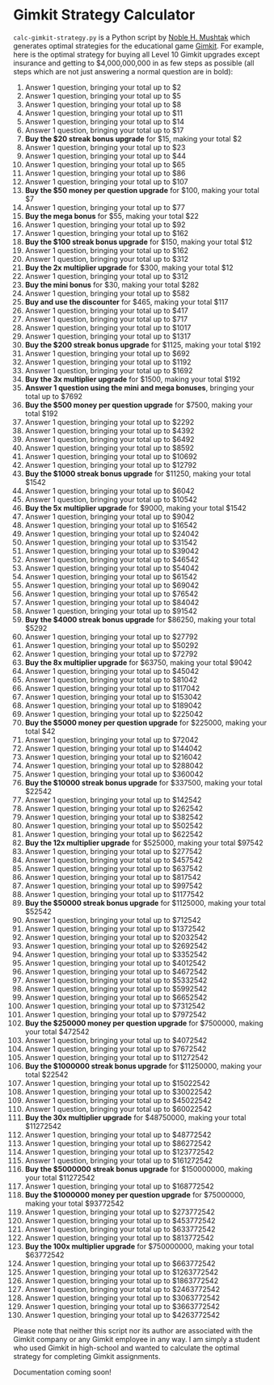 # Gimkit Strategy Calculator #
`calc-gimkit-strategy.py` is a Python script by [Noble H. Mushtak](https://noblemushtak.pythonanywhere.com/) which generates optimal strategies for the educational game [Gimkit](https://www.gimkit.com/). For example, here is the optimal strategy for buying all Level 10 Gimkit upgrades except insurance and getting to $4,000,000,000 in as few steps as possible (all steps which are not just answering a normal question are in bold):

1. Answer 1 question, bringing your total up to $2
2. Answer 1 question, bringing your total up to $5
3. Answer 1 question, bringing your total up to $8
4. Answer 1 question, bringing your total up to $11
5. Answer 1 question, bringing your total up to $14
6. Answer 1 question, bringing your total up to $17
7. **Buy the $20 streak bonus upgrade** for $15, making your total $2
8. Answer 1 question, bringing your total up to $23
9. Answer 1 question, bringing your total up to $44
10. Answer 1 question, bringing your total up to $65
11. Answer 1 question, bringing your total up to $86
12. Answer 1 question, bringing your total up to $107
13. **Buy the $50 money per question upgrade** for $100, making your total $7
14. Answer 1 question, bringing your total up to $77
15. **Buy the mega bonus** for $55, making your total $22
16. Answer 1 question, bringing your total up to $92
17. Answer 1 question, bringing your total up to $162
18. **Buy the $100 streak bonus upgrade** for $150, making your total $12
19. Answer 1 question, bringing your total up to $162
20. Answer 1 question, bringing your total up to $312
21. **Buy the 2x multiplier upgrade** for $300, making your total $12
22. Answer 1 question, bringing your total up to $312
23. **Buy the mini bonus** for $30, making your total $282
24. Answer 1 question, bringing your total up to $582
25. **Buy and use the discounter** for $465, making your total $117
26. Answer 1 question, bringing your total up to $417
27. Answer 1 question, bringing your total up to $717
28. Answer 1 question, bringing your total up to $1017
29. Answer 1 question, bringing your total up to $1317
30. **Buy the $200 streak bonus upgrade** for $1125, making your total $192
31. Answer 1 question, bringing your total up to $692
32. Answer 1 question, bringing your total up to $1192
33. Answer 1 question, bringing your total up to $1692
34. **Buy the 3x multiplier upgrade** for $1500, making your total $192
35. **Answer 1 question using the mini and mega bonuses**, bringing your total up to $7692
36. **Buy the $500 money per question upgrade** for $7500, making your total $192
37. Answer 1 question, bringing your total up to $2292
38. Answer 1 question, bringing your total up to $4392
39. Answer 1 question, bringing your total up to $6492
40. Answer 1 question, bringing your total up to $8592
41. Answer 1 question, bringing your total up to $10692
42. Answer 1 question, bringing your total up to $12792
43. **Buy the $1000 streak bonus upgrade** for $11250, making your total $1542
44. Answer 1 question, bringing your total up to $6042
45. Answer 1 question, bringing your total up to $10542
46. **Buy the 5x multiplier upgrade** for $9000, making your total $1542
47. Answer 1 question, bringing your total up to $9042
48. Answer 1 question, bringing your total up to $16542
49. Answer 1 question, bringing your total up to $24042
50. Answer 1 question, bringing your total up to $31542
51. Answer 1 question, bringing your total up to $39042
52. Answer 1 question, bringing your total up to $46542
53. Answer 1 question, bringing your total up to $54042
54. Answer 1 question, bringing your total up to $61542
55. Answer 1 question, bringing your total up to $69042
56. Answer 1 question, bringing your total up to $76542
57. Answer 1 question, bringing your total up to $84042
58. Answer 1 question, bringing your total up to $91542
59. **Buy the $4000 streak bonus upgrade** for $86250, making your total $5292
60. Answer 1 question, bringing your total up to $27792
61. Answer 1 question, bringing your total up to $50292
62. Answer 1 question, bringing your total up to $72792
63. **Buy the 8x multiplier upgrade** for $63750, making your total $9042
64. Answer 1 question, bringing your total up to $45042
65. Answer 1 question, bringing your total up to $81042
66. Answer 1 question, bringing your total up to $117042
67. Answer 1 question, bringing your total up to $153042
68. Answer 1 question, bringing your total up to $189042
69. Answer 1 question, bringing your total up to $225042
70. **Buy the $5000 money per question upgrade** for $225000, making your total $42
71. Answer 1 question, bringing your total up to $72042
72. Answer 1 question, bringing your total up to $144042
73. Answer 1 question, bringing your total up to $216042
74. Answer 1 question, bringing your total up to $288042
75. Answer 1 question, bringing your total up to $360042
76. **Buy the $10000 streak bonus upgrade** for $337500, making your total $22542
77. Answer 1 question, bringing your total up to $142542
78. Answer 1 question, bringing your total up to $262542
79. Answer 1 question, bringing your total up to $382542
80. Answer 1 question, bringing your total up to $502542
81. Answer 1 question, bringing your total up to $622542
82. **Buy the 12x multiplier upgrade** for $525000, making your total $97542
83. Answer 1 question, bringing your total up to $277542
84. Answer 1 question, bringing your total up to $457542
85. Answer 1 question, bringing your total up to $637542
86. Answer 1 question, bringing your total up to $817542
87. Answer 1 question, bringing your total up to $997542
88. Answer 1 question, bringing your total up to $1177542
89. **Buy the $50000 streak bonus upgrade** for $1125000, making your total $52542
90. Answer 1 question, bringing your total up to $712542
91. Answer 1 question, bringing your total up to $1372542
92. Answer 1 question, bringing your total up to $2032542
93. Answer 1 question, bringing your total up to $2692542
94. Answer 1 question, bringing your total up to $3352542
95. Answer 1 question, bringing your total up to $4012542
96. Answer 1 question, bringing your total up to $4672542
97. Answer 1 question, bringing your total up to $5332542
98. Answer 1 question, bringing your total up to $5992542
99. Answer 1 question, bringing your total up to $6652542
100. Answer 1 question, bringing your total up to $7312542
101. Answer 1 question, bringing your total up to $7972542
102. **Buy the $250000 money per question upgrade** for $7500000, making your total $472542
103. Answer 1 question, bringing your total up to $4072542
104. Answer 1 question, bringing your total up to $7672542
105. Answer 1 question, bringing your total up to $11272542
106. **Buy the $1000000 streak bonus upgrade** for $11250000, making your total $22542
107. Answer 1 question, bringing your total up to $15022542
108. Answer 1 question, bringing your total up to $30022542
109. Answer 1 question, bringing your total up to $45022542
110. Answer 1 question, bringing your total up to $60022542
111. **Buy the 30x multiplier upgrade** for $48750000, making your total $11272542
112. Answer 1 question, bringing your total up to $48772542
113. Answer 1 question, bringing your total up to $86272542
114. Answer 1 question, bringing your total up to $123772542
115. Answer 1 question, bringing your total up to $161272542
116. **Buy the $5000000 streak bonus upgrade** for $150000000, making your total $11272542
117. Answer 1 question, bringing your total up to $168772542
118. **Buy the $1000000 money per question upgrade** for $75000000, making your total $93772542
119. Answer 1 question, bringing your total up to $273772542
120. Answer 1 question, bringing your total up to $453772542
121. Answer 1 question, bringing your total up to $633772542
122. Answer 1 question, bringing your total up to $813772542
123. **Buy the 100x multiplier upgrade** for $750000000, making your total $63772542
124. Answer 1 question, bringing your total up to $663772542
125. Answer 1 question, bringing your total up to $1263772542
126. Answer 1 question, bringing your total up to $1863772542
127. Answer 1 question, bringing your total up to $2463772542
128. Answer 1 question, bringing your total up to $3063772542
129. Answer 1 question, bringing your total up to $3663772542
130. Answer 1 question, bringing your total up to $4263772542

Please note that neither this script nor its author are associated with the Gimkit company or any Gimkit employee in any way. I am simply a student who used Gimkit in high-school and wanted to calculate the optimal strategy for completing Gimkit assignments.

Documentation coming soon!